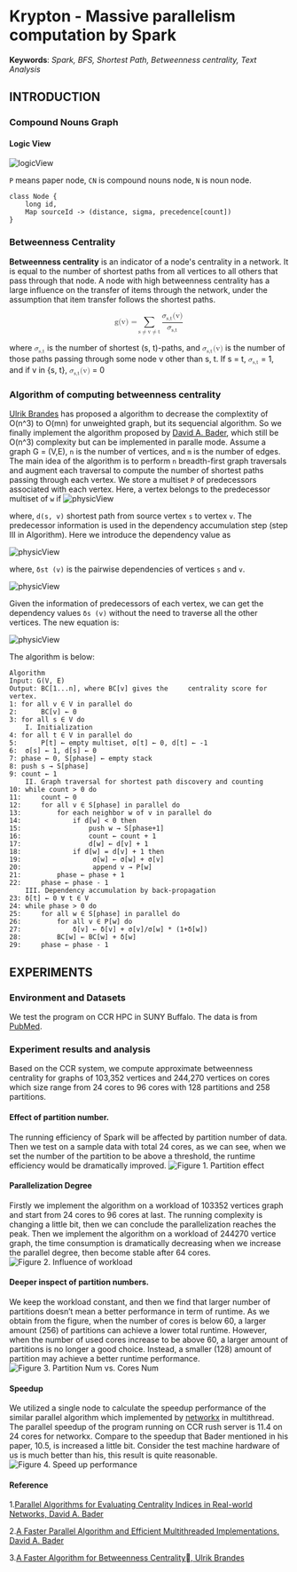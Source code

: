 # Krypton - Massive parallelism computation by Spark


**Keywords**: *Spark, BFS, Shortest Path, Betweenness centrality, Text Analysis*

## INTRODUCTION

### Compound Nouns Graph

#### Logic View
![logicView](https://raw.githubusercontent.com/cube2matrix/Krypton/master/doc/pic/graph_logic_view.png)

`P` means paper node, `CN` is compound nouns node, `N` is noun node.

    class Node {
        long id,
        Map sourceId -> (distance, sigma, precedence[count])
    }


### Betweenness Centrality
**Betweenness centrality** is an indicator of a node's centrality in a network. It is equal to the number of shortest paths from all vertices to all others that pass through that node. A node with high betweenness centrality has a large influence on the transfer of items through the network, under the assumption that item transfer follows the shortest paths.

<math display='block'>
        <mtext>g(v) = </mtext>
        <mrow>
        <munder>
            <mo>&sum;</mo>
          <mrow>
                <mtext>s</mtext>
             <mo>&ne;</mo>
             <mtext>v</mtext>
             <mo>&ne;</mo>
             <mtext>t</mtext>
          </mrow>
        </munder>
        <mrow>
        <munder>
        <mfrac>
        <mrow>
        <msubsup><mi>&sigma;</mi> <mi>s,t</mi> <mi></mi></msubsup><mtext>(v)</mtext>
        </mrow>
        <msubsup><mi>&sigma;</mi> <mi>s,t</mi> <mi></mi></msubsup>
        </mfrac>
        </munder>
        </mrow>
        </mrow>
</math>

where <math><msubsup><mi>&sigma;</mi> <mi>s,t</mi> <mi></mi></msubsup></math> is the number of shortest (s, t)-paths,  and <math><msubsup><mi>&sigma;</mi> <mi>s,t</mi> <mi></mi></msubsup><mtext>(v)</mtext></math> is the number of those paths passing through some  node v other than s, t. If s = t, <math><msubsup><mi>&sigma;</mi> <mi>s,t</mi> <mi></mi></msubsup></math> = 1, and if v in {s, t}, <math><msubsup><mi>&sigma;</mi> <mi>s,t</mi> <mi></mi></msubsup><mtext>(v)</mtext></math> = 0


### Algorithm of computing betweenness centrality
[Ulrik Brandes](https://raw.githubusercontent.com/cube2matrix/Krypton/master/doc/paper/A%20Faster%20Algorithm%20for%20Betweenness%20Centrality.pdf) has proposed a algorithm to decrease the complextity of O(n^3) to O(mn) for unweighted graph, but its sequencial algorithm. So we finally implement the algorithm proposed by [David A. Bader](https://raw.githubusercontent.com/cube2matrix/Krypton/master/doc/paper/Parallel%20Algorithms%20for%20Evaluating%20Centrality%20Indices%20in%20Real-world%20Networks.pdf), which still be O(n^3) complexity but can be implemented in paralle mode. Assume a graph G = (V,E), `n` is the number of vertices, and `m` is the number of edges. The main idea of the algorithm is to perform `n` breadth-first graph traversals and augment each traversal to compute the number of shortest paths passing through each vertex. We store a multiset `P` of predecessors associated with each vertex. Here, a vertex belongs to the predecessor multiset of `w` if
![physicView](https://raw.githubusercontent.com/cube2matrix/Krypton/master/doc/pic/equation2.png)

where, `d(s, v)` shortest path from source vertex `s` to vertex `v`.
The predecessor information is used in the dependency accumulation step (step III in Algorithm). Here we introduce the dependency value as 

![physicView](https://raw.githubusercontent.com/cube2matrix/Krypton/master/doc/pic/equation3.png)

where,  `δst (v)` is the pairwise dependencies of vertices `s` and `v`.

![physicView](https://raw.githubusercontent.com/cube2matrix/Krypton/master/doc/pic/equation4.png)

Given the information of predecessors of each vertex, we can get the dependency values `δs (v)` without the need to traverse all the other vertices. The new equation is:

![physicView](https://raw.githubusercontent.com/cube2matrix/Krypton/master/doc/pic/equation5.png)

The algorithm is below:


	Algorithm
	Input: G(V, E)
	Output: BC[1...n], where BC[v] gives the	 centrality score for vertex.
	1: for all v ∈ V in parallel do
	2: 		BC[v] ← 0
	3: for all s ∈ V do
		I. Initialization
	4: for all t ∈ V in parallel do
	5: 		P[t] ← empty multiset, σ[t] ← 0, d[t] ← -1
	6:	σ[s] ← 1, d[s] ← 0
	7: phase ← 0, S[phase] ← empty stack
	8: push s → S[phase]
	9: count ← 1
		II. Graph traversal for shortest path discovery and counting
	10:	while count > 0 do
	11:		count ← 0
	12:		for all v ∈ S[phase] in parallel do
	13:			for each neighbor w of v in parallel do
	14:				if d[w] < 0 then
	15:					push w → S[phase+1]
	16:					count ← count + 1
	17:					d[w] ← d[v] + 1
	18:				if d[w] = d[v] + 1 then
	19:					 σ[w] ← σ[w] + σ[v]
	20:					 append v → P[w]
	21:			phase ← phase + 1
	22:		phase ← phase - 1
		III. Dependency accumulation by back-propagation
	23:	δ[t] ← 0 ∀ t ∈ V
	24:	while phase > 0 do
	25:		for all w ∈ S[phase] in parallel do
	26:			for all v ∈ P[w] do
	27:				δ[v] ← δ[v] + σ[v]/σ[w] * (1+δ[w])
	28:			BC[w] ← BC[w] + δ[w]
	29:		phase ← phase - 1


## EXPERIMENTS

### Environment and Datasets

We test the program on CCR HPC in SUNY Buffalo. The data is from [PubMed](http://www.ncbi.nlm.nih.gov/pubmed).

### Experiment results and analysis

Based on the CCR system, we compute approximate betweenness centrality for graphs of 103,352 vertices and 244,270 vertices on cores which size range from 24 cores to 96 cores with 128 partitions and 258 partitions.

#### Effect of partition number.
The running efficiency of Spark will be affected by partition number of  data. Then we test on a sample data with total 24 cores, as we can see, when we set the number of the partition to be above a threshold, the runtime efficiency would be dramatically improved.
![Figure 1. Partition effect](https://raw.githubusercontent.com/cube2matrix/Krypton/master/doc/pic/partition_effect.png) 
                        

#### Parallelization Degree
Firstly we implement the algorithm on a workload of 103352 vertices graph and start from 24 cores to 96 cores at last. The running complexity is changing a little bit, then we can conclude the parallelization reaches the peak. Then we implement the algorithm on a workload of 244270 vertice graph, the time consumption is dramatically decreasing when we increase the parallel degree, then become stable after 64 cores.
![Figure 2. Influence of workload](https://raw.githubusercontent.com/cube2matrix/Krypton/master/doc/pic/influence_workload.png) 
                        

#### Deeper inspect of partition numbers.
We keep the workload constant, and then we find that larger number of partitions doesn’t mean a better performance in term of runtime. As we obtain from the figure, when the number of cores is below 60, a larger amount (256) of partitions can achieve a lower total runtime. However, when the number of used cores increase to be above 60, a larger amount of partitions is no longer a good choice. Instead, a smaller (128) amount of partition may achieve a better runtime performance.
![Figure 3. Partition Num vs. Cores Num](https://raw.githubusercontent.com/cube2matrix/Krypton/master/doc/pic/partitionNum_vs_coreNum.png)
                        
#### Speedup
We utilized a single node to calculate the speedup performance of the similar parallel algorithm which implemented by [networkx](https://github.com/networkx/networkx) in multithread. The parallel speedup of the program running on CCR rush server is 11.4 on 24 cores for networkx. Compare to the speedup that Bader mentioned in his paper, 10.5, is increased a little bit. Consider the test machine hardware of us is much better than his, this result is quite reasonable.
![Figure 4. Speed up performance](https://raw.githubusercontent.com/cube2matrix/Krypton/master/doc/pic/speedUp.png) 

#### Reference
1.[Parallel Algorithms for Evaluating Centrality Indices in Real-world Networks, David A. Bader](https://raw.githubusercontent.com/cube2matrix/Krypton/master/doc/paper/Parallel%20Algorithms%20for%20Evaluating%20Centrality%20Indices%20in%20Real-world%20Networks.pdf)

2.[A Faster Parallel Algorithm and Efficient Multithreaded Implementations, David A. Bader](https://raw.githubusercontent.com/cube2matrix/Krypton/master/doc/paper/A%20Faster%20Parallel%20Algorithm%20and%20Efficient%20Multithreaded%20Implementations.pdf)

3.[A Faster Algorithm for Betweenness Centrality, Ulrik Brandes](https://raw.githubusercontent.com/cube2matrix/Krypton/master/doc/paper/A%20Faster%20Algorithm%20for%20Betweenness%20Centrality.pdf)
                        


